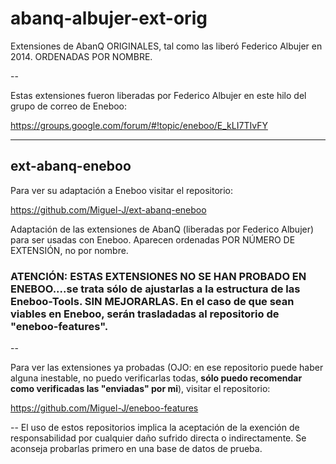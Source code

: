 # abanq-albujer-ext-orig
Extensiones de AbanQ ORIGINALES, tal como las liberó Federico Albujer en 2014.
ORDENADAS POR NOMBRE.

--

Estas extensiones fueron liberadas por Federico Albujer en este hilo del grupo de correo de Eneboo:

https://groups.google.com/forum/#!topic/eneboo/E_kLI7TIvFY

---

## ext-abanq-eneboo

Para ver su adaptación a Eneboo visitar el repositorio:

https://github.com/Miguel-J/ext-abanq-eneboo

Adaptación de las extensiones de AbanQ (liberadas por Federico Albujer) para ser usadas con Eneboo. Aparecen ordenadas POR NÚMERO DE EXTENSIÓN, no por nombre.

### ATENCIÓN: ESTAS EXTENSIONES NO SE HAN PROBADO EN ENEBOO....se trata sólo de ajustarlas a la estructura de las Eneboo-Tools. SIN MEJORARLAS. En el caso de que sean viables en Eneboo, serán trasladadas al repositorio de "eneboo-features".

--

Para ver las extensiones ya probadas (OJO: en ese repositorio puede haber alguna inestable, no puedo verificarlas todas, **sólo puedo recomendar como verificadas las "enviadas" por mi**), visitar el repositorio:

https://github.com/Miguel-J/eneboo-features


--
El uso de estos repositorios implica la aceptación de la exención de responsabilidad por cualquier daño sufrido directa o indirectamente. Se aconseja probarlas primero en una base de datos de prueba.
